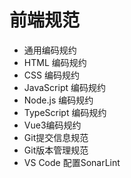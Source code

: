 # 前端规范

- 通用编码规约
- HTML 编码规约
- CSS 编码规约
- JavaScript 编码规约
- Node.js 编码规约
- TypeScript 编码规约
- Vue3编码规约
- Git提交信息规范
- Git版本管理规范
- VS Code 配置SonarLint